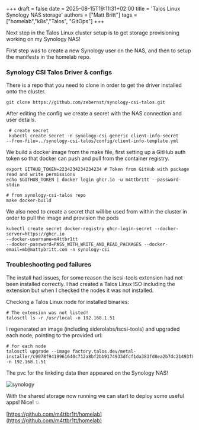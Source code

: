 +++
draft = false
date = 2025-08-15T19:11:31+02:00
title = 'Talos Linux Synology NAS storage'
authors = ["Matt Britt"]
tags = ["homelab","k8s","Talos", "GitOps"]
+++

Next step in the Talos Linux cluster setup is to get storage provisioning working on my Synology NAS!

<!--more-->

First step was to create a new Synology user on the NAS, and then to setup the manifests in the homelab repo.

### Synology CSI Talos Driver & configs

There is a repo that you need to clone in order to get the driver installed onto the cluster.

```shell
git clone https://github.com/zebernst/synology-csi-talos.git
```

After editing the config we create a secret with the NAS connection and user details.

```shell
 # create secret 
 kubectl create secret -n synology-csi generic client-info-secret 
--from-file=../synology-csi-talos/config/client-info-template.yml
```

We build a docker image from the make file, first setting up a GitHub auth token so that docker can push and pull from the container registry.

```shell
export GITHUB_TOKEN=2234234234234234 # Token from GitHub with package read and write permissions
echo $GITHUB_TOKEN | docker login ghcr.io -u m4ttbr1tt --password-stdin

# from synology-csi-talos repo
make docker-build
```

We also need to create a secret that will be used from within the cluster in order to pull the image and provision the pods

```shell
kubectl create secret docker-registry ghcr-login-secret --docker-server=https://ghcr.io
--docker-username=m4ttbr1tt 
--docker-password=PASS_WITH_WRITE_AND_READ_PACKAGES --docker-email=mb@mattybritt.com -n synology-csi
```

### Troubleshooting pod failures

The install had issues, for some reason the iscsi-tools extension had not been installed correctly. I had created a Talos Linux ISO including the extension but when I checked the nodes it was not installed.

Checking a Talos Linux node for installed binaries:

```shell
# The extension was not listed!
talosctl ls -r /usr/local -n 192.168.1.51
```

I regenerated an image (including siderolabs/iscsi-tools) and upgraded each node, pointing to the provided url:

```shell
# for each node
talosctl upgrade --image factory.talos.dev/metal-installer/c9078f9419961640c712a8bf2bb9174933dfcf1da383fd8ea2b7dc21493f8bac:v1.10.6 -n 192.168.1.51
```

The pvc for the linkding data then appeared on the Synology NAS!

![synology](/posts/talos-linux-synology-storage/synology.png)

With the shared storage now running we can start to deploy some useful apps! Nice! 💥

[https://github.com/m4ttbr1tt/homelab](https://github.com/m4ttbr1tt/homelab)
